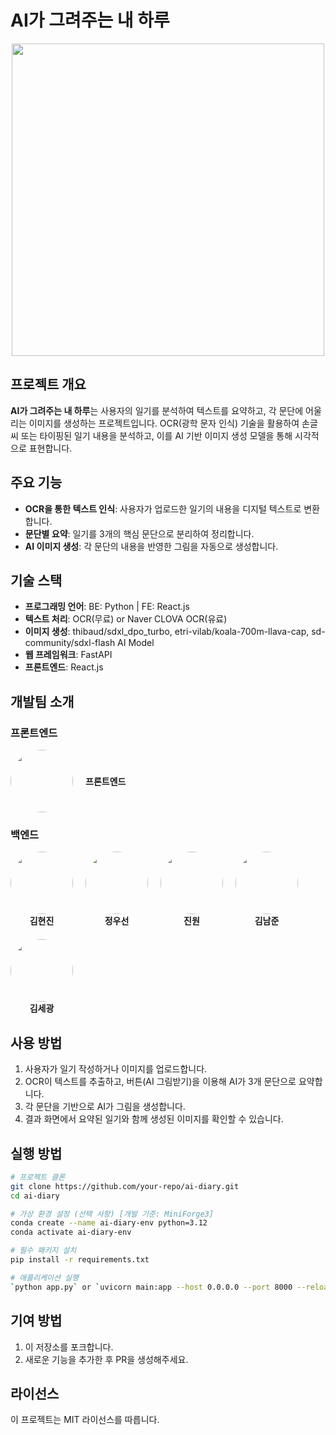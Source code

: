 # AI가 그려주는 내 하루

<p align="center">
  <img src="https://aicreation-file.miricanvas.com/private/txt2img/2025/03/16/18/3d5b0fc8-b297-434c-bdf3-4482ad8c582b.jpg?mode=modal" width="500px" />
</p>

## 프로젝트 개요
**AI가 그려주는 내 하루**는 사용자의 일기를 분석하여 텍스트를 요약하고, 각 문단에 어울리는 이미지를 생성하는 프로젝트입니다. OCR(광학 문자 인식) 기술을 활용하여 손글씨 또는 타이핑된 일기 내용을 분석하고, 이를 AI 기반 이미지 생성 모델을 통해 시각적으로 표현합니다.

## 주요 기능
- **OCR을 통한 텍스트 인식**: 사용자가 업로드한 일기의 내용을 디지털 텍스트로 변환합니다.
- **문단별 요약**: 일기를 3개의 핵심 문단으로 분리하여 정리합니다.
- **AI 이미지 생성**: 각 문단의 내용을 반영한 그림을 자동으로 생성합니다.

## 기술 스택
- **프로그래밍 언어**: BE: Python | FE: React.js
- **텍스트 처리**: OCR(무료) or Naver CLOVA OCR(유료)
- **이미지 생성**: thibaud/sdxl_dpo_turbo, etri-vilab/koala-700m-llava-cap, sd-community/sdxl-flash AI Model
- **웹 프레임워크**: FastAPI
- **프론트엔드**: React.js

## 개발팀 소개
### 프론트엔드
<div style="display: flex; align-items: center; gap: 10px;">
  <a href="https://github.com/dijeungi">
    <img src="https://github.com/dijeungi.png" width="100px" style="border-radius: 50%;" />
  </a>
  <br />
  <b>프론트엔드</b>
</div>

### 백엔드
<div style="display: flex; align-items: center; gap: 20px; flex-wrap: wrap;">
  <div style="text-align: center;">
    <a href="https://github.com/jinnni91">
      <img src="https://github.com/jinnni91.png" width="100px" style="border-radius: 50%;" />
    </a>
    <br />
    <b>김현진</b>
  </div>
  <div style="text-align: center;">
    <a href="https://github.com/ppochacco">
      <img src="https://github.com/ppochacco.png" width="100px" style="border-radius: 50%;" />
    </a>
    <br />
    <b>정우선</b>
  </div>
  <div style="text-align: center;">
    <a href="https://github.com/won24">
      <img src="https://github.com/won24.png" width="100px" style="border-radius: 50%;" />
    </a>
    <br />
    <b>진원</b>
  </div>
  <div style="text-align: center;">
    <a href="https://github.com/NJ-KIM11">
      <img src="https://github.com/NJ-KIM11.png" width="100px" style="border-radius: 50%;" />
    </a>
    <br />
    <b>김남준</b>
  </div>
  <div style="text-align: center;">
    <a href="https://github.com/kimsegwang">
      <img src="https://github.com/kimsegwang.png" width="100px" style="border-radius: 50%;" />
    </a>
    <br />
    <b>김세광</b>
  </div>
</div>

## 사용 방법
1. 사용자가 일기 작성하거나 이미지를 업로드합니다.
2. OCR이 텍스트를 추출하고, 버튼(AI 그림받기)을 이용해 AI가 3개 문단으로 요약합니다.
3. 각 문단을 기반으로 AI가 그림을 생성합니다.
4. 결과 화면에서 요약된 일기와 함께 생성된 이미지를 확인할 수 있습니다.

## 실행 방법
```bash
# 프로젝트 클론
git clone https://github.com/your-repo/ai-diary.git
cd ai-diary

# 가상 환경 설정 (선택 사항) [개발 기준: MiniForge3]
conda create --name ai-diary-env python=3.12
conda activate ai-diary-env

# 필수 패키지 설치
pip install -r requirements.txt

# 애플리케이션 실행
`python app.py` or `uvicorn main:app --host 0.0.0.0 --port 8000 --reload`
```

## 기여 방법
1. 이 저장소를 포크합니다.
2. 새로운 기능을 추가한 후 PR을 생성해주세요.

## 라이선스
이 프로젝트는 MIT 라이선스를 따릅니다.
